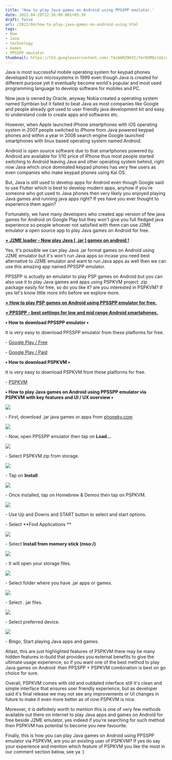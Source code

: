 ```yaml
---
title: 'How to play Java games on Android using PPSSPP emulator.'
date: 2022-04-28T22:56:00.001+05:30
draft: false
url: /2022/04/how-to-play-java-games-on-android-using.html
tags: 
- How
- Java
- technology
- Games
- PPSSPP emulator
thumbnail: https://lh3.googleusercontent.com/-TmiA6RZ9H3I/YmrOSMQslmI/AAAAAAAAKcs/CDiZW_OVYK0HHEyal2Xz1etLd21CJX5NwCNcBGAsYHQ/s1600/1651166788275392-0.png
---
```


  

Java is most successful mobile operating system for keypad phones developed by sun microsystems in 1999 even though Java is created for different purpose yet it eventually become world's popular and most used programming language to develop software for mobiles and PC.

  

Now java is owned by Oracle, anyway Nokia created a operating system named Symbian but it failed to beat Java as most companies like Google and people already got used to user friendly java development kit and easy to understand code to create apps and softwares etc.

  

However, when Apple launched iPhone smartphones with iOS operating system in 2007 people switched to iPhone from Java powered keypad phones and within a year in 2008 search engine Google launched smartphones with linux based operating system named Android.

  

Android is open source software due to that smartphones powered by Android are available for 1/10 price of iPhone thus most people started switching to Android leaving Java and other operating system behind, right now Java which once dominated keypad phones has very few users as even companies who make keypad phones using Kai OS.

  

But, Java is still used to develop apps for Android even though Google said to use Flutter which is best to develop modern apps, anyhow if you're someone who got used to Java phones then very likely you enjoyed playing Java games and running java apps right? If yes have you ever thought to experience them again?

  

Fortunately, we have many developers who created app version of few java games for Android on Google Play but they won't give you full fledged java experience so people whoever not satisfied with them can use J2ME emulator a open source app to play Java games on Android for free.

  

**[\+ J2ME loader - Now play Java \[ .jar \] games on android !](https://www.techtracker.in/2021/01/j2me-loader-now-play-java-jar-games-on.html)**

  

Yes, it's possible we can play Java .jar format games on Android using J2ME emulator but it's won't run Java apps so incase you need best alternative to J2ME emulator and want to run Java apps as well then we can use this amazing app named PPSSPP emulator.

  

PPSSPP is actually an emulator to play PSP games on Android but you can also use it to play Java games and apps using PSPKVM project .zip package easily for free, so do you like it? are you interested in PSPKVM? If yes let's know little more info before we explore more.

  

**[\+ How to play PSP games on Android using PPSSPP emulator for free.](https://www.techtracker.in/2022/04/how-to-play-psp-games-on-android-using.html)**

**[\+ PPSSPP - best settings for low and mid range Android smartphones.](https://www.techtracker.in/2022/04/ppsspp-best-settings-for-low-and-mid.html)**

  

**• How to download PPSSPP emulator •**

It is very easy to download PPSSPP emulator from these platforms for free.

  

\- [Google Play / Free](https://play.google.com/store/apps/details?id=org.ppsspp.ppsspp)

\- [Google Play / Paid](https://play.google.com/store/apps/details?id=org.ppsspp.ppssppgold)

  

**• How to download PSPKVM •**

It is very easy to download PSPKVM from these platforms for free.

  

\- [PSPKVM](https://sourceforge.net/projects/pspkvm/)

  

**• How to play Java games on Android using PPSSPP emulator via PSPKVM with key features and UI / UX overview •**

 **![](https://lh3.googleusercontent.com/-cCMaF_KdGsc/YmrOQw-E7vI/AAAAAAAAKco/VFc1W6-bZes46h9ooGZINAq6DzJhZN_lACNcBGAsYHQ/s1600/1651166783736508-1.png)** 

\- First, download .jar java games or apps from [phoneky.com](http://phoneky.com)

 **![](https://lh3.googleusercontent.com/-3o8PzIouN38/YmrOP4IuXKI/AAAAAAAAKck/8yiiuxYw6tUJjsQYgoRN1W_DTaoKrNphwCNcBGAsYHQ/s1600/1651166779705575-2.png)** 

\- Now, open PPSSPP emulator then tap on **Load...**

 **![](https://lh3.googleusercontent.com/-J11ByD-2K74/YmrOOxVb-tI/AAAAAAAAKcg/5H0IZjXZjlwsPfMHnfviSFTIDo_ZKKNcACNcBGAsYHQ/s1600/1651166776817847-3.png)** 

\- Select PSPKVM.zip from storage.

  

 ![](https://lh3.googleusercontent.com/-YoXznkBjQcY/YmrOOA5jneI/AAAAAAAAKcc/X4DRSRpOZeIQfWacSyzsMpzE4i9NbhuGgCNcBGAsYHQ/s1600/1651166773220934-4.png) 

  

\- Tap on **Install**

**![](https://lh3.googleusercontent.com/-z-NsPUIvSNc/YmrONN7uA5I/AAAAAAAAKcY/YEofptaxAsgw3Dau-jizCzhBEPJEuCqEQCNcBGAsYHQ/s1600/1651166769054172-5.png)**   

\- Once installed, tap on Homebrew & Demos then tap on PSPKVM.

  

 ![](https://lh3.googleusercontent.com/-rbmtwTosLVo/YmrOMF3cm_I/AAAAAAAAKcU/igSexiYkSX0v9fkQFj3bt-pIAndvtyrZACNcBGAsYHQ/s1600/1651166765061488-6.png) 

  

\- Use Up and Downs and START button to select and start options.

  

\- Select **Find Applications **

  

 ![](https://lh3.googleusercontent.com/-ynghDSpH5Gg/YmrOLBxAbwI/AAAAAAAAKcQ/kitXA8t27pA_wtNNL2HSXMeGs3bjeS2GgCNcBGAsYHQ/s1600/1651166759917258-7.png) 

  

\- Select **Install from memory stick (mso:/)**

  

 ![](https://lh3.googleusercontent.com/-3mZ1qdRieps/YmrOJ5nrlXI/AAAAAAAAKcM/6YPW-iD3tJQjAHJ-MymUa8L0z1Tkdb_NACNcBGAsYHQ/s1600/1651166755366154-8.png) 

  

\- It will open your storage files.

  

 ![](https://lh3.googleusercontent.com/-y2r4_6nTL48/YmrOIm3-rRI/AAAAAAAAKcI/iwZZOf2oq_kOSYb0uPWc_bmUsTZL8WttwCNcBGAsYHQ/s1600/1651166751080574-9.png) 

  

\- Select folder where you have .jar apps or games.

  

 ![](https://lh3.googleusercontent.com/-NLUAXvvMPh4/YmrOHqWAo9I/AAAAAAAAKcE/ADuUWok8V0ctYFFUHkq45aukJ2q_PIq0gCNcBGAsYHQ/s1600/1651166745345282-10.png) 

  

\- Select . jar files.

  

 ![](https://lh3.googleusercontent.com/-VCmnYd7M9nE/YmrOGO_MTSI/AAAAAAAAKcA/b1eFTQpD6dUUfJ5fPg1gbiD-rahGM2RiACNcBGAsYHQ/s1600/1651166740247651-11.png) 

  

\- Select preferred device.

  

 ![](https://lh3.googleusercontent.com/-mJpk95FBR8M/YmrOE6WsoWI/AAAAAAAAKb8/jT__20gCDpQPpBcSpNQPRKmWCLYNI7S_gCNcBGAsYHQ/s1600/1651166734322034-12.png) 

  

\- Bingo, Start playing Java apps and games.

  

Atlast, this are just highlighted features of PSPKVM there may be many hidden features in-build that provides you external benefits to give the ultimate usage experience, so if you want one of the best method to play Java games on Android  then PPSSPP + PSPKVM combination is best on go choice for sure.

  

Overall, PSPKVM comes with old and outdated interface still it's clean and simple interface that ensures user friendly experience, but as developer said it's final release we may not see any improvements or UI changes in future to make it even more better as of now PSPKVM is nice.  

  

Moreover, it is definitely worth to mention this is one of very few methods available out there on internet to play Java apps and games on Android for free beside J2ME emulator, yes indeed if you're searching for such method then PSPKVM has potential to become you new favourite.

  

Finally, this is how you can play Java games on Android using PPSSPP emulator via PSPKVM, are you an existing user of PSPKVM? If yes do say your experience and mention which feature of PSPKVM you like the most in our comment section below, see ya :)